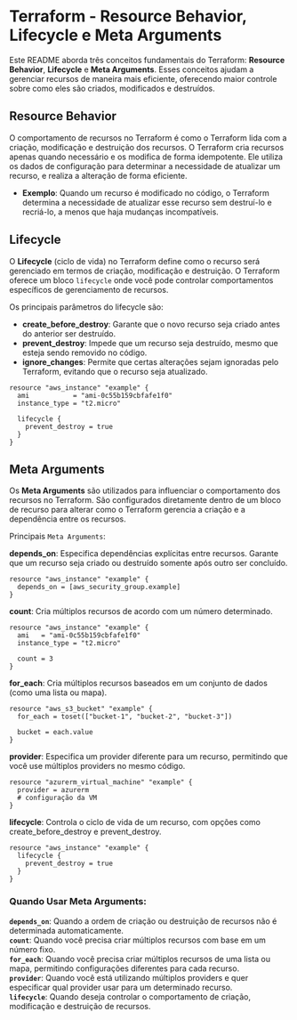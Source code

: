 # Terraform - Resource Behavior, Lifecycle e Meta Arguments

Este README aborda três conceitos fundamentais do Terraform: **Resource Behavior**, **Lifecycle** e **Meta Arguments**. Esses conceitos ajudam a gerenciar recursos de maneira mais eficiente, oferecendo maior controle sobre como eles são criados, modificados e destruídos.

## Resource Behavior

O comportamento de recursos no Terraform é como o Terraform lida com a criação, modificação e destruição dos recursos. O Terraform cria recursos apenas quando necessário e os modifica de forma idempotente. Ele utiliza os dados de configuração para determinar a necessidade de atualizar um recurso, e realiza a alteração de forma eficiente.

- **Exemplo**: Quando um recurso é modificado no código, o Terraform determina a necessidade de atualizar esse recurso sem destruí-lo e recriá-lo, a menos que haja mudanças incompatíveis.

## Lifecycle

O **Lifecycle** (ciclo de vida) no Terraform define como o recurso será gerenciado em termos de criação, modificação e destruição. O Terraform oferece um bloco `lifecycle` onde você pode controlar comportamentos específicos de gerenciamento de recursos.

Os principais parâmetros do lifecycle são:

- **create_before_destroy**: Garante que o novo recurso seja criado antes do anterior ser destruído.
- **prevent_destroy**: Impede que um recurso seja destruído, mesmo que esteja sendo removido no código.
- **ignore_changes**: Permite que certas alterações sejam ignoradas pelo Terraform, evitando que o recurso seja atualizado.

```
resource "aws_instance" "example" {
  ami           = "ami-0c55b159cbfafe1f0"
  instance_type = "t2.micro"

  lifecycle {
    prevent_destroy = true
  }
}
```

## Meta Arguments

Os **Meta Arguments** são utilizados para influenciar o comportamento dos recursos no Terraform. São configurados diretamente dentro de um bloco de recurso para alterar como o Terraform gerencia a criação e a dependência entre os recursos.

Principais `Meta Arguments`:

**depends_on**: Especifica dependências explícitas entre recursos. Garante que um recurso seja criado ou destruído somente após outro ser concluído.

```
resource "aws_instance" "example" {
  depends_on = [aws_security_group.example]
}
```

**count**: Cria múltiplos recursos de acordo com um número determinado.

```
resource "aws_instance" "example" {
  ami   = "ami-0c55b159cbfafe1f0"
  instance_type = "t2.micro"

  count = 3
}
```

**for_each**: Cria múltiplos recursos baseados em um conjunto de dados (como uma lista ou mapa).

```
resource "aws_s3_bucket" "example" {
  for_each = toset(["bucket-1", "bucket-2", "bucket-3"])

  bucket = each.value
}
```

**provider**: Especifica um provider diferente para um recurso, permitindo que você use múltiplos providers no mesmo código.

```
resource "azurerm_virtual_machine" "example" {
  provider = azurerm
  # configuração da VM
}
```

**lifecycle**: Controla o ciclo de vida de um recurso, com opções como create_before_destroy e prevent_destroy.

```
resource "aws_instance" "example" {
  lifecycle {
    prevent_destroy = true
  }
}
```

### Quando Usar Meta Arguments:

**`depends_on`**: Quando a ordem de criação ou destruição de recursos não é determinada automaticamente.  
**`count`**: Quando você precisa criar múltiplos recursos com base em um número fixo.  
**`for_each`**: Quando você precisa criar múltiplos recursos de uma lista ou mapa, permitindo configurações diferentes para cada recurso.  
**`provider`**: Quando você está utilizando múltiplos providers e quer especificar qual provider usar para um determinado recurso.  
**`lifecycle`**: Quando deseja controlar o comportamento de criação, modificação e destruição de recursos.
